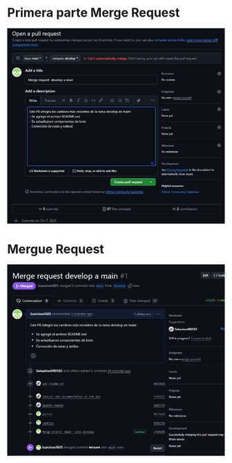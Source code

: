 # Primera parte Merge Request
![Texto alternativo](./Merge1.jpg)
# Mergue Request
![Texto alternativo](./Merge2.jpg)
